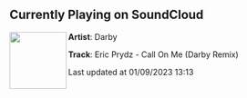 ## Currently Playing on SoundCloud

[<img align="left" width="100" src="https://i1.sndcdn.com/artworks-0NVfkyRE4bK7GLil-wAylaw-t500x500.jpg">](https://soundcloud.com/darbysounds/callonmermx)

**Artist**: Darby 

**Track**: Eric Prydz - Call On Me (Darby Remix)

Last updated at 01/09/2023 13:13
